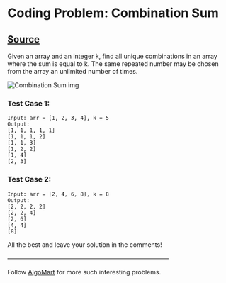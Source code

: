 # Coding Problem: Combination Sum

## [Source](https://algomart.quora.com/Coding-Problem-Combination-Sum)

Given an array and an integer k, find all unique combinations in an array where the sum is equal to k. The same repeated number may be chosen from the array an unlimited number of times.

![Combination Sum img](https://qph.fs.quoracdn.net/main-qimg-38338e9ab9ee6838048c41f941b3bb63-pjlq)


### Test Case 1:

```
Input: arr = [1, 2, 3, 4], k = 5 
Output:  
[1, 1, 1, 1, 1]  
[1, 1, 1, 2]  
[1, 1, 3]  
[1, 2, 2]  
[1, 4]  
[2, 3]  
```

### Test Case 2:

```
Input: arr = [2, 4, 6, 8], k = 8  
Output:  
[2, 2, 2, 2]  
[2, 2, 4]  
[2, 6]  
[4, 4]  
[8]  
```

All the best and leave your solution in the comments!

——————————————————————————

Follow [AlgoMart](https://algomart.quora.com/) for more such interesting problems.
